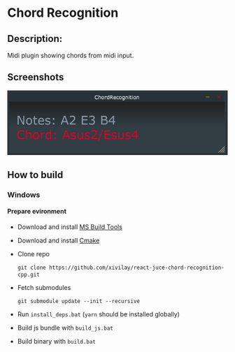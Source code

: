 # Chord Recognition

## Description:

Midi plugin showing chords from midi input.

## Screenshots
<img src="./screen.png" alt="Plugin screenshot" />

## How to build

### Windows 

#### Prepare evironment
* Download and install  [MS Build Tools](https://visualstudio.microsoft.com/downloads/#build-tools-for-visual-studio-2019)

* Download and install [Cmake](https://cmake.org/download/)


* Clone repo
    ```
    git clone https://github.com/xivilay/react-juce-chord-recognition-cpp.git
    ```

* Fetch submodules
    ``` 
    git submodule update --init --recursive
    ```
* Run `install_deps.bat` (`yarn` should be installed globally)
* Build js bundle with `build_js.bat`
* Build binary with `build.bat`